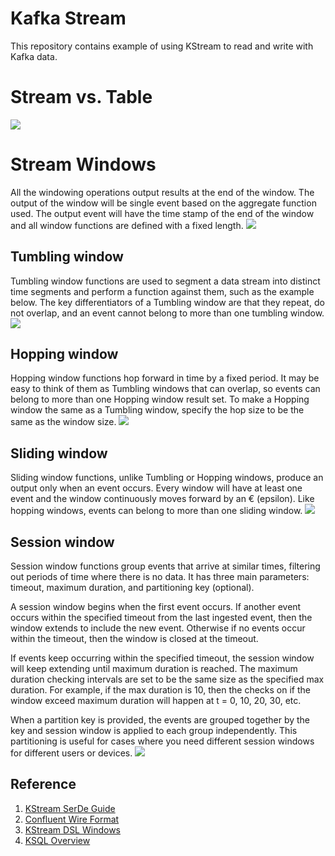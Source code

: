 # Kafka Stream
This repository contains example of using KStream to read and write with Kafka data.
# Stream vs. Table
![](https://www.rittmanmead.com/blog/content/images/2017/09/StreamVSTableAcc.gif)
# Stream Windows
All the windowing operations output results at the end of the window. The output of the window will be single event based on the aggregate function used. The output event will have the time stamp of the end of the window and all window functions are defined with a fixed length.
![](https://docs.microsoft.com/en-us/azure/stream-analytics/media/stream-analytics-window-functions/stream-analytics-window-functions-conceptual.png)
## Tumbling window
Tumbling window functions are used to segment a data stream into distinct time segments and perform a function against them, such as the example below. The key differentiators of a Tumbling window are that they repeat, do not overlap, and an event cannot belong to more than one tumbling window.
![](https://docs.microsoft.com/en-us/azure/stream-analytics/media/stream-analytics-window-functions/stream-analytics-window-functions-tumbling-intro.png)
## Hopping window
Hopping window functions hop forward in time by a fixed period. It may be easy to think of them as Tumbling windows that can overlap, so events can belong to more than one Hopping window result set. To make a Hopping window the same as a Tumbling window, specify the hop size to be the same as the window size.
![](https://docs.microsoft.com/en-us/azure/stream-analytics/media/stream-analytics-window-functions/stream-analytics-window-functions-hopping-intro.png)
## Sliding window
Sliding window functions, unlike Tumbling or Hopping windows, produce an output only when an event occurs. Every window will have at least one event and the window continuously moves forward by an € (epsilon). Like hopping windows, events can belong to more than one sliding window.
![](https://docs.microsoft.com/en-us/azure/stream-analytics/media/stream-analytics-window-functions/stream-analytics-window-functions-sliding-intro.png)

## Session window 
Session window functions group events that arrive at similar times, filtering out periods of time where there is no data. It has three main parameters: timeout, maximum duration, and partitioning key (optional).

A session window begins when the first event occurs. If another event occurs within the specified timeout from the last ingested event, then the window extends to include the new event. Otherwise if no events occur within the timeout, then the window is closed at the timeout.

If events keep occurring within the specified timeout, the session window will keep extending until maximum duration is reached. The maximum duration checking intervals are set to be the same size as the specified max duration. For example, if the max duration is 10, then the checks on if the window exceed maximum duration will happen at t = 0, 10, 20, 30, etc.

When a partition key is provided, the events are grouped together by the key and session window is applied to each group independently. This partitioning is useful for cases where you need different session windows for different users or devices.
![](https://docs.microsoft.com/en-us/azure/stream-analytics/media/stream-analytics-window-functions/stream-analytics-window-functions-session-intro.png)

## Reference
1. [KStream SerDe Guide](https://docs.confluent.io/current/streams/developer-guide/datatypes.html#streams-developer-guide-serdes)
2. [Confluent Wire Format](https://docs.confluent.io/current/schema-registry/docs/serializer-formatter.html#wire-format)
3. [KStream DSL Windows](https://docs.confluent.io/current/streams/developer-guide/dsl-api.html#windowing)
4. [KSQL Overview](https://www.rittmanmead.com/blog/2017/10/ksql-streaming-sql-for-apache-kafka/)
